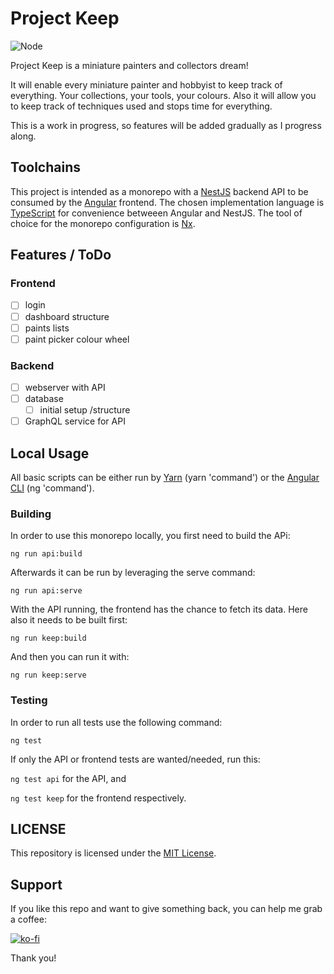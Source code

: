 # Project Keep

![Node](https://github.com/hueftl/keep/workflows/Node/badge.svg)

Project Keep is a miniature painters and collectors dream!

It will enable every miniature painter and hobbyist to keep track of everything. Your collections, your tools, your
colours. Also it will allow you to keep track of techniques used and stops time for everything.

This is a work in progress, so features will be added gradually as I progress along.

## Toolchains

This project is intended as a monorepo with a [NestJS](https://nestjs.com/) backend API to be consumed by the
[Angular](https://angular.io/) frontend. The chosen implementation language is
[TypeScript](https://www.typescriptlang.org/) for convenience betweeen Angular and NestJS. The tool of choice for the
monorepo configuration is [Nx](https://nx.dev/angular).

## Features / ToDo

### Frontend

- [ ] login
- [ ] dashboard structure
- [ ] paints lists
- [ ] paint picker colour wheel

### Backend

- [ ] webserver with API
- [ ] database
  - [ ] initial setup /structure
- [ ] GraphQL service for API

## Local Usage

All basic scripts can be either run by [Yarn](https://yarnpkg.com/) (yarn 'command') or the [Angular CLI](https://angular.io/cli) (ng 'command').

### Building

In order to use this monorepo locally, you first need to build the APi:

`ng run api:build`

Afterwards it can be run by leveraging the serve command:

`ng run api:serve`

With the API running, the frontend has the chance to fetch its data. Here also it needs to be built first:

`ng run keep:build`

And then you can run it with:

`ng run keep:serve`

### Testing

In order to run all tests use the following command:

`ng test`

If only the API or frontend tests are wanted/needed, run this:

`ng test api` for the API, and

`ng test keep` for the frontend respectively.

## LICENSE

This repository is licensed under the [MIT License](https://choosealicense.com/licenses/mit/).

## Support

If you like this repo and want to give something back, you can help me grab a coffee:

[![ko-fi](https://www.ko-fi.com/img/githubbutton_sm.svg)](https://ko-fi.com/B0B11826R)

Thank you!

